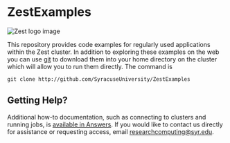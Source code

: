 # ZestExamples

![Zest logo image](https://researchcomputing.syr.edu/wp-content/uploads/mathew-schwartz-P-WWHRF7qe0-unsplash-620x413-1-1.jpg)

This repository provides code examples for regularly used applications within the Zest cluster.  In addition to exploring these examples on the web you can 
use [git](https://www.w3schools.com/git/git_intro.asp?remote=github)
to download them into your home directory on the cluster which will allow you to run them directly.  The command is

```
git clone http://github.com/SyracuseUniversity/ZestExamples
```

## Getting Help? 

Additional how-to documentation, such as connecting to clusters and running jobs, is [available in Answers](https://answers.syr.edu/x/tM5DBg). If you would like to contact us directly for assistance or requesting access, email [researchcomputing@syr.edu](mailto:researchcomputing@syr.edu).
